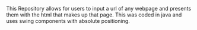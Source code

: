 
This Repository allows for users to input a url of any webpage and presents them with the html that makes up that page. This was coded in java and uses swing components with absolute positioning. 
